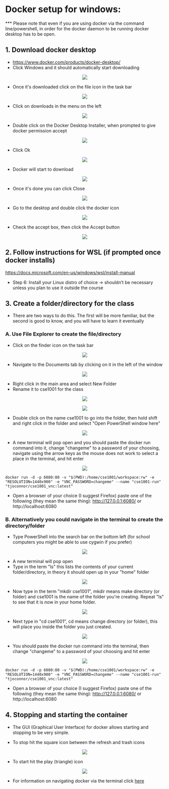 # Docker setup for windows:

*** Please note that even if you are using docker via the command line/powershell, in order for the docker daemon to be running docker desktop has to be open.

## 1. Download docker desktop  
* https://www.docker.com/products/docker-desktop/  
* Click Windows and it should automatically start downloading

<p align="center">
  <img src="https://github.com/kourtnee/cse1001-novnc/blob/master/images/windows1.png" />
</p>

* Once it's downloaded click on the file icon in the task bar

<p align="center">
  <img src="https://github.com/FITSEC/docker_images/blob/main/cse1001_vnc/images/file1.png" />
</p>

* Click on downloads in the menu on the left

<p align="center">
  <img src="https://github.com/FITSEC/docker_images/blob/main/cse1001_vnc/images/file2.png" />
</p>

* Double click on the Docker Desktop Installer, when prompted to give docker permission accept

<p align="center">
  <img src="https://github.com/FITSEC/docker_images/blob/main/cse1001_vnc/images/windows1.png" />
</p>

* Click Ok

<p align="center">
  <img src="https://github.com/FITSEC/docker_images/blob/main/cse1001_vnc/images/windows2.png" />
</p>

* Docker will start to download

<p align="center">
  <img src="https://github.com/FITSEC/docker_images/blob/main/cse1001_vnc/images/windows3.png" />
</p>

* Once it's done you can click Close

<p align="center">
  <img src="https://github.com/FITSEC/docker_images/blob/main/cse1001_vnc/images/windows4.png" />
</p>

* Go to the desktop and double click the docker icon

<p align="center">
  <img src="https://github.com/FITSEC/docker_images/blob/main/cse1001_vnc/images/windows5.png" />
</p>

* Check the accept box, then click the Accept button

<p align="center">
  <img src="https://github.com/FITSEC/docker_images/blob/main/cse1001_vnc/images/windows6.png" />
</p>



## 2. Follow instructions for WSL (if prompted once docker installs)  
https://docs.microsoft.com/en-us/windows/wsl/install-manual

* Step 6: Install your Linux distro of choice -> shouldn’t be necessary unless you plan to use it outside the course



## 3. Create a folder/directory for the class
* There are two ways to do this. The first will be more familiar, but the second is good to know, and you will have to learn it eventually

### A. Use File Explorer to create the file/directory  
* Click on the finder icon on the task bar

<p align="center">
  <img src="https://github.com/FITSEC/docker_images/blob/main/cse1001_vnc/images/file1.png" />
</p>

* Navigate to the Documents tab by clicking on it in the left of the window

<p align="center">
  <img src="https://github.com/FITSEC/docker_images/blob/main/cse1001_vnc/images/file2.png" />
</p>

* Right click in the main area and select New Folder  
* Rename it to cse1001 for the class

<p align="center">
  <img src="https://github.com/FITSEC/docker_images/blob/main/cse1001_vnc/images/file3.png" />
</p>

<p align="center">
  <img src="https://github.com/FITSEC/docker_images/blob/main/cse1001_vnc/images/file4.png" />
</p>

* Double click on the name cse1001 to go into the folder, then hold shift and right click in the folder and select "Open PowerShell window here"

<p align="center">
  <img src="https://github.com/FITSEC/docker_images/blob/main/cse1001_vnc/images/file5.png" />
</p>

* A new terminal will pop open and you should paste the docker run command into it, change "changeme" to a password of your choosing, navigate using the arrow keys as the mouse does not work to select a place in the terminal, and hit enter

<p align="center">
  <img src="https://github.com/FITSEC/docker_images/blob/main/cse1001_vnc/images/file7.png" />
</p>

```
docker run -d -p 6080:80 -v "$(PWD):/home/cse1001/workspace:rw" -e "RESOLUTION=1440x900" -e "VNC_PASSWORD=changeme" --name "cse1001-run" "tjoconnor/cse1001_vnc:latest"
```

* Open a browser of your choice (I suggest Firefox) paste one of the following (they mean the same thing): http://127.0.0.1:6080/  or  http://localhost:6080


### B. Alternatively you could navigate in the terminal to create the directory/folder
* Type PowerShell into the search bar on the bottom left (for school computers you might be able to use cygwin if you prefer)

<p align="center">
  <img src="https://github.com/FITSEC/docker_images/blob/main/cse1001_vnc/images/power1_1.png" />
</p>

* A new terminal will pop open
* Type in the term "ls" this lists the contents of your current folder/directory, in theory it should open up in your "home" folder

<p align="center">
  <img src="https://github.com/FITSEC/docker_images/blob/main/cse1001_vnc/images/power1.png" />
</p>

* Now type in the term "mkdir cse1001", mkdir means make directory (or folder) and cse1001 is the name of the folder you're creating. Repeat "ls" to see that it is now in your home folder.

<p align="center">
  <img src="https://github.com/FITSEC/docker_images/blob/main/cse1001_vnc/images/power2.png" />
</p>

* Next type in "cd cse1001", cd means change directory (or folder), this will place you inside the folder you just created.

<p align="center">
  <img src="https://github.com/FITSEC/docker_images/blob/main/cse1001_vnc/images/power3.png" />
</p>

* You should paste the docker run command into the terminal, then change "changeme" to a password of your choosing and hit enter

<p align="center">
  <img src="https://github.com/FITSEC/docker_images/blob/main/cse1001_vnc/images/power5.png" />
</p>

```
docker run -d -p 6080:80 -v "$(PWD):/home/cse1001/workspace:rw" -e "RESOLUTION=1440x900" -e "VNC_PASSWORD=changeme" --name "cse1001-run" "tjoconnor/cse1001_vnc:latest"
```

* Open a browser of your choice (I suggest Firefox) paste one of the following (they mean the same thing): http://127.0.0.1:6080/  or  http://localhost:6080


## 4. Stopping and starting the container
* The GUI (Graphical User Interface) for docker allows starting and stopping to be very simple.

* To stop hit the square icon between the refresh and trash icons

<p align="center">
  <img src="https://github.com/FITSEC/docker_images/blob/main/cse1001_vnc/images/gui1.png" />
</p>

* To start hit the play (triangle) icon

<p align="center">
  <img src="https://github.com/FITSEC/docker_images/blob/main/cse1001_vnc/images/gui2.png" />
</p>

* For information on navigating docker via the terminal click [here](https://github.com/FITSEC/docker_images/blob/main/cse1001_vnc/docker_help/Navigating_Containers.md)
